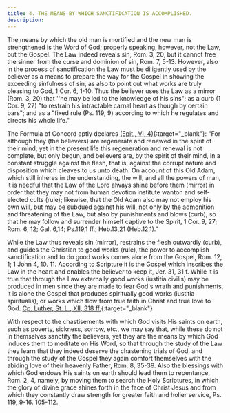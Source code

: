 ```yaml
---
title: 4. THE MEANS BY WHICH SANCTIFICATION IS ACCOMPLISHED.
description: 
---
```


The means by which the old man is mortified and the new man is strengthened is the Word of God; properly speaking, however, not the Law, but the Gospel. The Law indeed reveals sin, Rom. 3, 20, but it cannot free the sinner from the curse and dominion of sin, Rom. 7, 5-13. However, also in the process of sanctification the Law must be diligently used by the believer as a means to prepare the way for the Gospel in showing the exceeding sinfulness of sin, as also to point out what works are truly pleasing to God, 1 Cor. 6, 1-10. Thus the believer uses the Law as a mirror (Rom. 3, 20) that ''he may be led to the knowledge of his sins"; as a curb (1 Cor. 9, 27) "to restrain his intractable carnal heart as though by certain bars"; and as a "fixed rule (Ps. 119, 9) according to which he regulates and directs his whole life."

The Formula of Concord aptly declares [(Epit., VI, 4)](https://boc.confident.faith/ep-vi-0004){:target="_blank"}: "For although they (the believers) are regenerate and renewed in the spirit of their mind, yet in the present life this regeneration and renewal is not complete, but only begun, and believers are, by the spirit of their mind, in a constant struggle against the flesh, that is, against the corrupt nature and disposition which cleaves to us unto death. On account of this Old Adam, which still inheres in the understanding, the will, and all the powers of man, it is needful that the Law of the Lord always shine before them (mirror) in order that they may not from human devotion institute wanton and self-elected cults (rule); likewise, that the Old Adam also may not employ his own will, but may be subdued against his will, not only by the admonition and threatening of the Law, but also by punishments and blows (curb), so that he may follow and surrender himself captive to the Spirit, 1 Cor. 9, 27; Rom. 6, 12; Gal. 6,14; Ps.119,1 ff.; Heb.13,21 (Heb.12,1)."

While the Law thus reveals sin (mirror), restrains the flesh outwardly (curb), and guides the Christian to good works (rule), the power to accomplish sanctification and to do good works comes alone from the Gospel, Rom. 12, 1; 1 John 4, 10. 11. According to Scripture it is the Gospel which inscribes the Law in the heart and enables the believer to keep it, Jer. 31, 31 f. While it is true that through the Law externally good works (iustitia civilis) may be produced in men since they are made to fear God's wrath and punishments, it is alone the Gospel that produces spiritually good works (iustitia spiritualis), or works which flow from true faith in Christ and true love to God. [Cp. Luther, St. L., XII, 318 ff.](https://archive.org/details/st-l-12-en-us/page/n171/mode/2up){:target="_blank"}

With respect to the chastisements with which God visits His saints on earth, such as poverty, sickness, sorrow, etc., we may say that, while these do not in themselves sanctify the believers, yet they are the means by which God induces them to meditate on His Word, so that through the study of the Law they learn that they indeed deserve the chastening trials of God, and through the study of the Gospel they again comfort themselves with the abiding love of their heavenly Father, Rom. 8, 35-39. Also the blessings with which God endows His saints on earth should lead them to repentance, Rom. 2, 4, namely, by moving them to search the Holy Scriptures, in which the glory of divine grace shines forth in the face of Christ Jesus and from which they constantly draw strength for greater faith and holier service, Ps. 119, 9-16. 105-112.